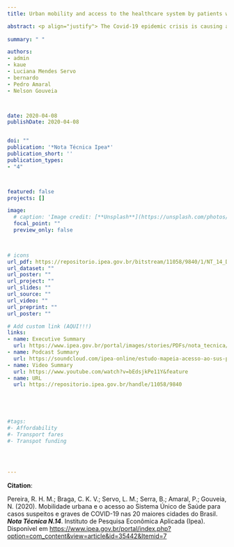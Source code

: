 ```yaml
---
title: Urban mobility and access to the healthcare system by patients with suspected and severe cases of COVID-19 in the 20 largest cities of Brazil [PORT]

abstract: <p align="justify"> The Covid-19 epidemic crisis is causing a rapid growth in the number of hospitalizations for severe acute respiratory syndrome (SARS) in Brazil. According to recent studies, this could soon overload the country's public health system (SUS). As of this writing, most of the confirmed cases of Covid-19 are concentrated in the country's largest cities, where the spread of the disease is at a rapid pace and affecting a growing number of people in disadvantaged communities. In this policy report, we analyze accessibility to healthcare services in Brazil's 20 largest cities. The research focuses on how easily patients with suspected and severe cases of COVID-19 could reach public health facilities. The study has two purposes (1) In the first half of the report we estimate how many vulnerable people (low-income above 50 years old) leave in areas with poor access to healthcare facilities that could either screen suspected cases of Covid-19 or provide hospitalization of severe cases with the support of ICU beds and mechanical ventilators. (2) In the second half, we estimate the ratio between the number of ICU beds and mechanical ventilators available at each hospital and the population living withing its catchment area. These two analyses combined provide actionable information to local authorities. The study puts disadvantaged communities with poor access to health services on the map, indicating in which neighborhoods local authorities could build makeshift hospitals or develop strategies via pre-hospital care with mobile units or through the work of health community agents. This research also helps local authorities identify which hospitals could more likely struggle with the rising demand for hospitalizations, and hence would need investments to expand capacity.</p>
  
summary: " "

authors:
- admin
- kaue
- Luciana Mendes Servo
- bernardo
- Pedro Amaral
- Nelson Gouveia



date: 2020-04-08
publishDate: 2020-04-08


doi: ""
publication: '*Nota Técnica Ipea*'
publication_short: ''
publication_types:
- "4"



featured: false
projects: []

image:
  # caption: 'Image credit: [**Unsplash**](https://unsplash.com/photos/jdD8gXaTZsc)'
  focal_point: ""
  preview_only: false


  
# icons
url_pdf: https://repositorio.ipea.gov.br/bitstream/11058/9840/1/NT_14_Dirur_Mobilidade%20urbana%20e%20o%20acesso%20ao%20Sistema%20%c3%9anico%20de%20Sa%c3%bade.pdf
url_dataset: ""
url_poster: ""
url_project: ""
url_slides: ""
url_source: ""
url_video: ""
url_preprint: ""
url_poster: ""

# Add custom link (AQUI!!!)
links:
- name: Executive Summary
  url: https://www.ipea.gov.br/portal/images/stories/PDFs/nota_tecnica/200409_nota_tecnica_sumex_14.pdf
- name: Podcast Summary
  url: https://soundcloud.com/ipea-online/estudo-mapeia-acesso-ao-sus-para-pacientes-mais-vulneraveis-ao-novo-coronavirus
- name: Video Summary
  url: https://www.youtube.com/watch?v=bEdsjkPe11Y&feature
- name: URL
  url: https://repositorio.ipea.gov.br/handle/11058/9840





#tags:
#- Affordability
#- Transport fares
#- Transpot funding




---
```


__Citation__:

Pereira, R. H. M.; Braga, C. K. V.; Servo, L. M.; Serra, B.; Amaral, P.; Gouveia, N. (2020). Mobilidade urbana e o acesso ao Sistema Único de Saúde para casos suspeitos e graves de COVID-19 nas 20 maiores cidades do Brasil. ***Nota Técnica N.14***. Instituto de Pesquisa Econômica Aplicada (Ipea). Disponível em https://www.ipea.gov.br/portal/index.php?option=com_content&view=article&id=35442&Itemid=7
